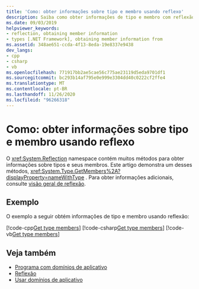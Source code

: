 ```yaml
---
title: 'Como: obter informações sobre tipo e membro usando reflexo'
description: Saiba como obter informações de tipo e membro com reflexão, usando o namespace System. Reflection.
ms.date: 09/03/2019
helpviewer_keywords:
- reflection, obtaining member information
- types [.NET Framework], obtaining member information from
ms.assetid: 348ae651-ccda-4f13-8eda-19e8337e9438
dev_langs:
- cpp
- csharp
- vb
ms.openlocfilehash: 771917bb2ae5cae56c775ae23119d5eda9701df1
ms.sourcegitcommit: bc293b14af795e0e999e3304dd40c0222cf2ffe4
ms.translationtype: MT
ms.contentlocale: pt-BR
ms.lasthandoff: 11/26/2020
ms.locfileid: "96266318"
---
```

# <a name="how-to-get-type-and-member-information-by-using-reflection"></a>Como: obter informações sobre tipo e membro usando reflexo

O <xref:System.Reflection> namespace contém muitos métodos para obter informações sobre tipos e seus membros. Este artigo demonstra um desses métodos, <xref:System.Type.GetMembers%2A?displayProperty=nameWithType> . Para obter informações adicionais, consulte [visão geral de reflexão](reflection.md).
  
## <a name="example"></a>Exemplo

O exemplo a seguir obtém informações de tipo e membro usando reflexão:

[!code-cpp[Get type members](../../../samples/snippets/standard/reflection/memberinfo/gettypemembers.cpp)]
[!code-csharp[Get type members](../../../samples/snippets/standard/reflection/memberinfo/gettypemembers.cs)]
[!code-vb[Get type members](../../../samples/snippets/standard/reflection/memberinfo/gettypemembers.vb)]

## <a name="see-also"></a>Veja também

- [Programa com domínios de aplicativo](../app-domains/application-domains.md#programming-with-application-domains)
- [Reflexão](reflection.md)
- [Usar domínios de aplicativo](../app-domains/use.md)
